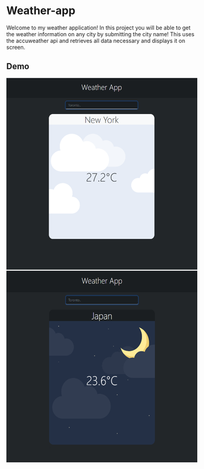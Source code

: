 # Weather-app
Welcome to my weather application!
In this project you will be able to get the weather information on any city by submitting the city name!
This uses the accuweather api and retrieves all data necessary and displays it on screen.

## Demo
<img src="img/demo1.png" width="500" height="500">
<img src="img/demo2.png" width="500" height="500">

